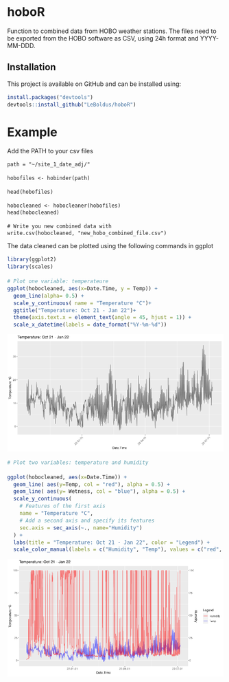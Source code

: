 # hoboR
Function to combined data from HOBO weather stations.
The files need to be exported from the HOBO software as CSV, using 24h format and YYYY-MM-DDD.


## Installation

This project is available on GitHub and can be installed using:

``` r
install.packages("devtools")
devtools::install_github("LeBoldus/hoboR")
```

# Example
Add the PATH to your csv files  
```
path = "~/site_1_date_adj/"

hobofiles <- hobinder(path)

head(hobofiles)

hobocleaned <- hobocleaner(hobofiles)
head(hobocleaned)

# Write you new combined data with
write.csv(hobocleaned, "new_hobo_combined_file.csv")
```

The data cleaned can be plotted using the following commands in ggplot
```R
library(ggplot2)
library(scales)

# Plot one variable: temperateure
ggplot(hobocleaned, aes(x=Date.Time, y = Temp)) +
  geom_line(alpha= 0.5) +
  scale_y_continuous( name = "Temperature °C")+
  ggtitle("Temperature: Oct 21 - Jan 22")+
  theme(axis.text.x = element_text(angle = 45, hjust = 1)) +
  scale_x_datetime(labels = date_format("%Y-%m-%d"))

```
![hobo plot 1 variable](https://github.com/LeBoldus-Lab/hoboR/blob/main/figs/hobo_one_var.png)


```R
# Plot two variables: temperature and humidity

ggplot(hobocleaned, aes(x=Date.Time)) +
  geom_line( aes(y=Temp, col = "red"), alpha = 0.5) + 
  geom_line( aes(y= Wetness, col = "blue"), alpha = 0.5) + 
  scale_y_continuous(
    # Features of the first axis
    name = "Temperature °C",
    # Add a second axis and specify its features
    sec.axis = sec_axis(~., name="Humidity")
  ) +
  labs(title = "Temperature: Oct 21 - Jan 22", color = "Legend") +
  scale_color_manual(labels = c("Humidity", "Temp"), values = c("red", "blue"))

```
![hobo plot 2 variable](https://github.com/LeBoldus-Lab/hoboR/blob/main/figs/hobo_two_vars.png)
